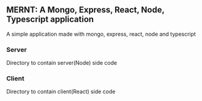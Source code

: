 ## MERNT: A Mongo, Express, React, Node, Typescript application

A simple application made with mongo, express, react, node and typescript

### Server

Directory to contain server(Node) side code

### Client

Directory to contain client(React) side code
